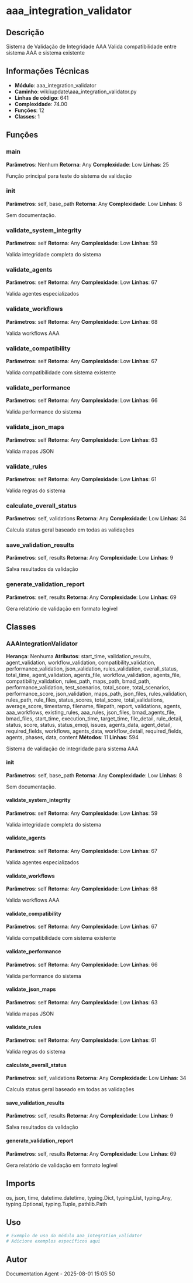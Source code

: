 # aaa_integration_validator

## Descrição

Sistema de Validação de Integridade AAA
Valida compatibilidade entre sistema AAA e sistema existente

## Informações Técnicas

- **Módulo**: aaa_integration_validator
- **Caminho**: wiki\update\aaa_integration_validator.py
- **Linhas de código**: 641
- **Complexidade**: 74.00
- **Funções**: 12
- **Classes**: 1

## Funções

### main

**Parâmetros**: Nenhum
**Retorna**: Any
**Complexidade**: Low
**Linhas**: 25

Função principal para teste do sistema de validação

### __init__

**Parâmetros**: self, base_path
**Retorna**: Any
**Complexidade**: Low
**Linhas**: 8

Sem documentação.

### validate_system_integrity

**Parâmetros**: self
**Retorna**: Any
**Complexidade**: Low
**Linhas**: 59

Valida integridade completa do sistema

### validate_agents

**Parâmetros**: self
**Retorna**: Any
**Complexidade**: Low
**Linhas**: 67

Valida agentes especializados

### validate_workflows

**Parâmetros**: self
**Retorna**: Any
**Complexidade**: Low
**Linhas**: 68

Valida workflows AAA

### validate_compatibility

**Parâmetros**: self
**Retorna**: Any
**Complexidade**: Low
**Linhas**: 67

Valida compatibilidade com sistema existente

### validate_performance

**Parâmetros**: self
**Retorna**: Any
**Complexidade**: Low
**Linhas**: 66

Valida performance do sistema

### validate_json_maps

**Parâmetros**: self
**Retorna**: Any
**Complexidade**: Low
**Linhas**: 63

Valida mapas JSON

### validate_rules

**Parâmetros**: self
**Retorna**: Any
**Complexidade**: Low
**Linhas**: 61

Valida regras do sistema

### calculate_overall_status

**Parâmetros**: self, validations
**Retorna**: Any
**Complexidade**: Low
**Linhas**: 34

Calcula status geral baseado em todas as validações

### save_validation_results

**Parâmetros**: self, results
**Retorna**: Any
**Complexidade**: Low
**Linhas**: 9

Salva resultados da validação

### generate_validation_report

**Parâmetros**: self, results
**Retorna**: Any
**Complexidade**: Low
**Linhas**: 69

Gera relatório de validação em formato legível

## Classes

### AAAIntegrationValidator

**Herança**: Nenhuma
**Atributos**: start_time, validation_results, agent_validation, workflow_validation, compatibility_validation, performance_validation, json_validation, rules_validation, overall_status, total_time, agent_validation, agents_file, workflow_validation, agents_file, compatibility_validation, rules_path, maps_path, bmad_path, performance_validation, test_scenarios, total_score, total_scenarios, performance_score, json_validation, maps_path, json_files, rules_validation, rules_path, rule_files, status_scores, total_score, total_validations, average_score, timestamp, filename, filepath, report, validations, agents, aaa_workflows, existing_rules, aaa_rules, json_files, bmad_agents_file, bmad_files, start_time, execution_time, target_time, file_detail, rule_detail, status, score, status, status_emoji, issues, agents_data, agent_detail, required_fields, workflows, agents_data, workflow_detail, required_fields, agents, phases, data, content
**Métodos**: 11
**Linhas**: 594

Sistema de validação de integridade para sistema AAA

#### __init__

**Parâmetros**: self, base_path
**Retorna**: Any
**Complexidade**: Low
**Linhas**: 8

Sem documentação.

#### validate_system_integrity

**Parâmetros**: self
**Retorna**: Any
**Complexidade**: Low
**Linhas**: 59

Valida integridade completa do sistema

#### validate_agents

**Parâmetros**: self
**Retorna**: Any
**Complexidade**: Low
**Linhas**: 67

Valida agentes especializados

#### validate_workflows

**Parâmetros**: self
**Retorna**: Any
**Complexidade**: Low
**Linhas**: 68

Valida workflows AAA

#### validate_compatibility

**Parâmetros**: self
**Retorna**: Any
**Complexidade**: Low
**Linhas**: 67

Valida compatibilidade com sistema existente

#### validate_performance

**Parâmetros**: self
**Retorna**: Any
**Complexidade**: Low
**Linhas**: 66

Valida performance do sistema

#### validate_json_maps

**Parâmetros**: self
**Retorna**: Any
**Complexidade**: Low
**Linhas**: 63

Valida mapas JSON

#### validate_rules

**Parâmetros**: self
**Retorna**: Any
**Complexidade**: Low
**Linhas**: 61

Valida regras do sistema

#### calculate_overall_status

**Parâmetros**: self, validations
**Retorna**: Any
**Complexidade**: Low
**Linhas**: 34

Calcula status geral baseado em todas as validações

#### save_validation_results

**Parâmetros**: self, results
**Retorna**: Any
**Complexidade**: Low
**Linhas**: 9

Salva resultados da validação

#### generate_validation_report

**Parâmetros**: self, results
**Retorna**: Any
**Complexidade**: Low
**Linhas**: 69

Gera relatório de validação em formato legível

## Imports

os, json, time, datetime.datetime, typing.Dict, typing.List, typing.Any, typing.Optional, typing.Tuple, pathlib.Path

## Uso

```python
# Exemplo de uso do módulo aaa_integration_validator
# Adicione exemplos específicos aqui
```

## Autor

Documentation Agent - 2025-08-01 15:05:50
